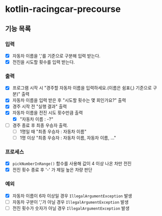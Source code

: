# kotlin-racingcar-precourse

## 기능 목록

### 입력
- [X] 자동차 이름을 ','를 기준으로 구분해 입력 받는다.
- [x] 전진을 시도할 횟수를 입력 받는다. 

### 출력
- [x] 프로그램 시작 시 "경주할 자동차 이름을 입력하세요.(이름은 쉼표(,) 기준으로 구분)" 출력
- [x] 자동차 이름을 입력 받은 후 "시도할 횟수는 몇 회인가요?" 출력
- [x] 경주 시작 전 "실행 결과" 출력
- [x] 자동차 이름을 전진 시도 횟수만큼 출력
  - [x] "자동차 이름 : -?"
- [ ] 경주 종료 후 최종 우승자 출력.
  - [ ] 1명일 때 "최종 우승자 : 자동차 이름"
  - [ ] 1명 이상 "최종 우승자 : 자동차 이름, 자동차 이름, ..."

### 프로세스
- [x] `pickNumberInRange()` 함수를 사용해 값이 4 이상 나온 차만 전진
- [x] 전진 횟수 종료 후 '-' 가 제일 높은 차량 판단

### 예외
- [x] 자동차 이름이 6자 이상일 경우 `IllegalArgumentException` 발생
- [ ] 자동차 구분이 ','가 아닐 경우 `IllegalArgumentException` 발생
- [ ] 전진 횟수가 숫자가 아닐 경우 `IllegalArgumentException` 발생
